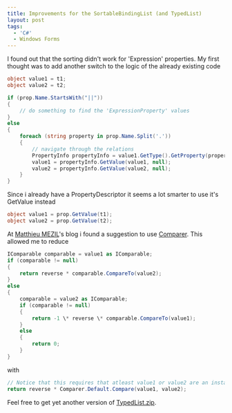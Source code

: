 ```yaml
---
title: Improvements for the SortableBindingList (and TypedList)
layout: post
tags:
  - 'C#'
  - Windows Forms
---
```

I found out that the sorting didn't work for 'Expression' properties. My first thought was to add another switch to the logic of the already existing code

```csharp
object value1 = t1;
object value2 = t2;

if (prop.Name.StartsWith("||"))
{
	// do something to find the 'ExpressionProperty' values
}
else
{
	foreach (string property in prop.Name.Split('.'))
	{
		// navigate through the relations
		PropertyInfo propertyInfo = value1.GetType().GetProperty(property);
		value1 = propertyInfo.GetValue(value1, null);
		value2 = propertyInfo.GetValue(value2, null);
	}
}
```

Since i already have a PropertyDescriptor it seems a lot smarter to use it's GetValue instead

```csharp
object value1 = prop.GetValue(t1);
object value2 = prop.GetValue(t2);
```

At [Matthieu MEZIL](http://blog.developpez.com/index.php?blog=121&title=typedlistalt_tagt&more=1&c=1&tb=1&pb=1)'s blog i found a suggestion to use [Comparer<T>](http://msdn2.microsoft.com/en-us/library/cfttsh47(VS.80).aspx). This allowed me to reduce

```csharp
IComparable comparable = value1 as IComparable;
if (comparable != null)
{
	return reverse * comparable.CompareTo(value2);
}
else
{
	comparable = value2 as IComparable;
	if (comparable != null)
	{
		return -1 \* reverse \* comparable.CompareTo(value1);
	}
	else
	{
		return 0;
	}
}
```

with

```csharp
// Notice that this requires that atleast value1 or value2 are an instance of a type that implements IComparable
return reverse * Comparer.Default.Compare(value1, value2);
```

Feel free to get yet another version of [TypedList.zip](http://www.timvw.be/wp-content/code/csharp/TypedList.zip).
